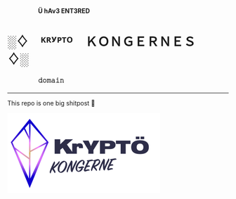 #### 　　　　　Ü hAv3 ENT3RED
# ░♢　ᴷᴿʸᴾᵀᴼ　ＫＯＮＧＥＲＮＥＳ　♢░
#### 　　　　　𝚍𝚘𝚖𝚊𝚒𝚗
___

This repo is one big shitpost 💩

![](blog/static/logo.svg)
